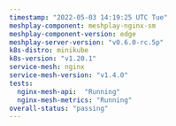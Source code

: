 ```yaml
---
timestamp: "2022-05-03 14:19:25 UTC Tue"
meshplay-component: meshplay-nginx-sm
meshplay-component-version: edge
meshplay-server-version: "v0.6.0-rc.5p"
k8s-distro: minikube
k8s-version: "v1.20.1"
service-mesh: nginx
service-mesh-version: "v1.4.0"
tests:
  nginx-mesh-api:  "Running"
  nginx-mesh-metrics: "Running"
overall-status: "passing"
---
```

